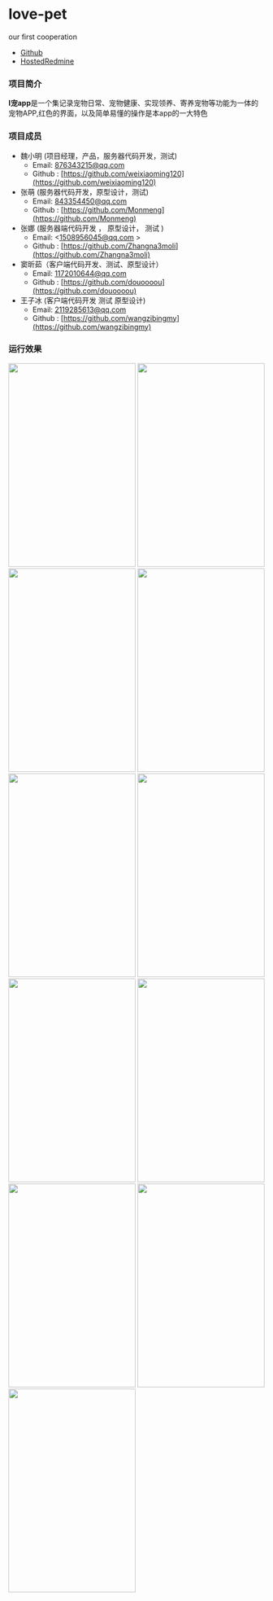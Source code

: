 # love-pet
our first cooperation
* [Github](https://github.com/weixiaoming120/love-pet) 
* [HostedRedmine](http://10.7.1.5/projects/h5_ichong?jump=welcome)
### 项目简介

**I宠app**是一个集记录宠物日常、宠物健康、实现领养、寄养宠物等功能为一体的宠物APP,红色的界面，以及简单易懂的操作是本app的一大特色

### 项目成员

* 魏小明 (项目经理，产品，服务器代码开发，测试) 
    * Email: <876343215@qq.com>
    * Github : [https://github.com/weixiaoming120](https://github.com/weixiaoming120)
* 张萌 (服务器代码开发，原型设计，测试) 
    * Email: <843354450@qq.com>
    * Github : [https://github.com/Monmeng](https://github.com/Monmeng)
* 张娜 (服务器端代码开发 ， 原型设计， 测试 )
    * Email: <1508956045@qq.com  >
    * Github : [https://github.com/Zhangna3moli](https://github.com/Zhangna3moli)
* 窦昕茹（客户端代码开发、测试、原型设计）
    * Email: <1172010644@qq.com>
    * Github : [https://github.com/douoooou](https://github.com/douoooou)
* 王子冰 (客户端代码开发  测试  原型设计)
    * Email: <2119285613@qq.com>
    * Github : [https://github.com/wangzibingmy](https://github.com/wangzibingmy)
    
    
### 运行效果
<img src="../../image/岛买岛卖/1.png" width=250 height=400 />
<img src="../../image/岛买岛卖/2.png" width=250 height=400 />
<img src="../../image/岛买岛卖/3.png" width=250 height=400 />

<img src="../../image/岛买岛卖/4.png" width=250 height=400 />
<img src="../../image/岛买岛卖/5.png" width=250 height=400 />
<img src="../../image/岛买岛卖/6.png" width=250 height=400 />

<img src="../../image/岛买岛卖/7.png" width=250 height=400 />
<img src="../../image/岛买岛卖/8.png" width=250 height=400 />
<img src="../../image/岛买岛卖/9.png" width=250 height=400 />

<img src="../../image/岛买岛卖/10.png" width=250 height=400 />
<img src="../../image/岛买岛卖/11.png" width=250 height=400 />
